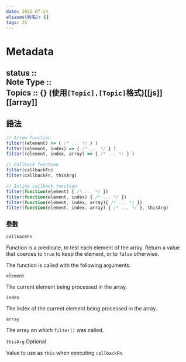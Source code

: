 ```yaml
---
date: 2022-07-24
aliases(別名): []
tags: JS
---
```

# Metadata
status ::<br>
Note Type ::<br>
Topics :: {}
(使用`[Topic],[Topic]`格式)[[js]] [[array]]
---
## 語法
```javascript
// Arrow function
filter((element) => { /* ... */ } )
filter((element, index) => { /* ... */ } )
filter((element, index, array) => { /* ... */ } )

// Callback function
filter(callbackFn)
filter(callbackFn, thisArg)

// Inline callback function
filter(function(element) { /* ... */ })
filter(function(element, index) { /* ... */ })
filter(function(element, index, array){ /* ... */ })
filter(function(element, index, array) { /* ... */ }, thisArg)

```


### [參數](https://developer.mozilla.org/en-US/docs/Web/JavaScript/Reference/Global_Objects/Array/filter#parameters "Permalink to Parameters")

`callbackFn`

Function is a predicate, to test each element of the array. Return a value that coerces to `true` to keep the element, or to `false` otherwise.

The function is called with the following arguments:

`element`

The current element being processed in the array.

`index`

The index of the current element being processed in the array.

`array`

The array on which `filter()` was called.

`thisArg` Optional

Value to use as `this` when executing `callbackFn`.